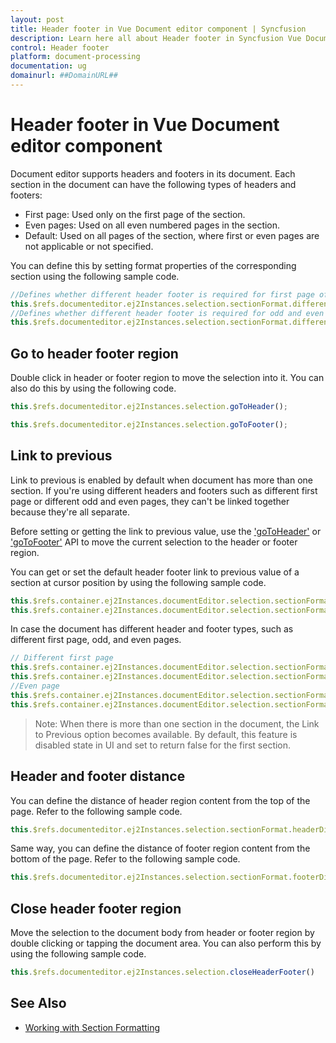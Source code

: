 ```yaml
---
layout: post
title: Header footer in Vue Document editor component | Syncfusion
description: Learn here all about Header footer in Syncfusion Vue Document editor component of Syncfusion Essential JS 2 and more.
control: Header footer 
platform: document-processing
documentation: ug
domainurl: ##DomainURL##
---
```


# Header footer in Vue Document editor component

Document editor supports headers and footers in its document. Each section in the document can have the following types of headers and footers:

* First page: Used only on the first page of the section.
* Even pages: Used on all even numbered pages in the section.
* Default: Used on all pages of the section, where first or even pages are not applicable or not specified.

You can define this by setting format properties of the corresponding section using the following sample code.

```javascript
//Defines whether different header footer is required for first page of the section
this.$refs.documenteditor.ej2Instances.selection.sectionFormat.differentFirstPage= true;
//Defines whether different header footer is required for odd and even pages in the section
this.$refs.documenteditor.ej2Instances.selection.sectionFormat.differentOddAndEvenPages= true;
```

## Go to header footer region

Double click in header or footer region to move the selection into it. You can also do this by using the following code.

```javascript
this.$refs.documenteditor.ej2Instances.selection.goToHeader();
```

```javascript
this.$refs.documenteditor.ej2Instances.selection.goToFooter();
```

## Link to previous

Link to previous is enabled by default when document has more than one section. If you're using different headers and footers such as different first page or different odd and even pages, they can't be linked together because they're all separate.

Before setting or getting the link to previous value, use the ['goToHeader'](https://ej2.syncfusion.com/vue/documentation/api/document-editor/selection#gotoheader) or ['goToFooter'](https://ej2.syncfusion.com/vue/documentation/api/document-editor/selection#gotofooter) API to move the current selection to the header or footer region.

You can get or set the default header footer link to previous value of a section at cursor position by using the following sample code.

```ts
this.$refs.container.ej2Instances.documentEditor.selection.sectionFormat.oddPageHeader.linkToPrevious = false;
this.$refs.container.ej2Instances.documentEditor.selection.sectionFormat.oddPageFooter.linkToPrevious = false;
```

In case the document has different header and footer types, such as different first page, odd, and even pages.

```ts
// Different first page
this.$refs.container.ej2Instances.documentEditor.selection.sectionFormat.firstPageHeader.linkToPrevious = false;
this.$refs.container.ej2Instances.documentEditor.selection.sectionFormat.firstPageFooter.linkToPrevious = false;
//Even page
this.$refs.container.ej2Instances.documentEditor.selection.sectionFormat.firstPageHeader.linkToPrevious = false;
this.$refs.container.ej2Instances.documentEditor.selection.sectionFormat.firstPageFooter.linkToPrevious = false;
```

>Note: When there is more than one section in the document, the Link to Previous option becomes available. By default, this feature is disabled state in UI and set to return false for the first section.

## Header and footer distance

You can define the distance of header region content from the top of the page. Refer to the following sample code.

```javascript
this.$refs.documenteditor.ej2Instances.selection.sectionFormat.headerDistance= 36;
```

Same way, you can define the distance of footer region content from the bottom of the page. Refer to the following sample code.

```javascript
this.$refs.documenteditor.ej2Instances.selection.sectionFormat.footerDistace= 36;
```

## Close header footer region

Move the selection to the document body from header or footer region by double clicking or tapping the document area. You can also perform this by using the following sample code.

```javascript
this.$refs.documenteditor.ej2Instances.selection.closeHeaderFooter()
```

## See Also

* [Working with Section Formatting](../document-editor/section-format)